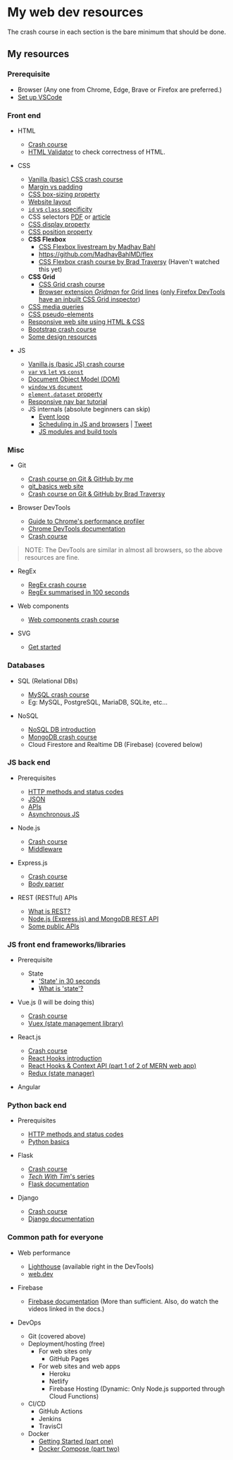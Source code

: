 # My web dev resources

The crash course in each section is the bare minimum that should be done.

## My resources

### Prerequisite

- Browser (Any one from Chrome, Edge, Brave or Firefox are preferred.)
- [Set up VSCode](https://www.youtube.com/watch?v=fnPhJHN0jTE)

### Front end

- HTML
   - [Crash course](https://www.youtube.com/watch?v=UB1O30fR-EE)
   - [HTML Validator](https://validator.w3.org/) to check correctness of HTML.

- CSS
   - [Vanilla (basic) CSS crash course](https://www.youtube.com/watch?v=yfoY53QXEnI)
   - [Margin vs padding](https://www.differencebetween.com/difference-between-margin-and-vs-padding/)
   - [CSS box-sizing property](https://www.w3schools.com/css/css3_box-sizing.asp)
   - [Website layout](https://www.w3schools.com/css/css_website_layout.asp)
   - [`id` vs `class` specificity](https://css-tricks.com/the-difference-between-id-and-class/#comment-27579)
   - CSS selectors [PDF](https://webdevsimplified.com/specificity-cheat-sheet.html) or [article](https://developer.mozilla.org/en-US/docs/Web/CSS/CSS_Selectors)
   - [CSS display property](https://alligator.io/css/display-inline-vs-inline-block/)
   - [CSS position property](https://www.w3schools.com/Css/css_positioning.asp)
   - **CSS Flexbox**
      - [CSS Flexbox livestream by Madhav Bahl](https://www.youtube.com/watch?v=LKmsQCUb0oE)
      - https://github.com/MadhavBahlMD/flex
      - [CSS Flexbox crash course by Brad Traversy](https://www.youtube.com/watch?v=JJSoEo8JSnc) (Haven't watched this yet)
   - **CSS Grid**
      - [CSS Grid crash course](https://www.youtube.com/watch?v=EFafSYg-PkI)
      - [Browser extension *Gridman* for Grid lines](https://chrome.google.com/webstore/detail/gridman-css-grid-inspecto/cmplbmppmfboedgkkelpkfgaakabpicn) ([only Firefox DevTools have an inbuilt CSS Grid inspector](https://developer.mozilla.org/en-US/docs/Tools/Page_Inspector/How_to/Examine_grid_layouts))
   - [CSS media queries](https://www.w3schools.com/css/css3_mediaqueries.asp)
   - [CSS pseudo-elements](https://developer.mozilla.org/en-US/docs/Web/CSS/Pseudo-elements)
   - [Responsive web site using HTML & CSS](https://www.youtube.com/watch?v=ZeDP-rzOnAA&list=WL&index=155&t=0s)
   - [Bootstrap crash course](https://www.youtube.com/watch?v=5GcQtLDGXy8)
   - [Some design resources](https://github.com/bradtraversy/design-resources-for-developers)

- JS
   - [Vanilla.js (basic JS) crash course](https://www.youtube.com/watch?v=hdI2bqOjy3c)
   - [`var` vs `let` vs `const`](https://blog.webdevsimplified.com/2020-01/var-vs-let-vs-const/)
   - [Document Object Model (DOM)](https://medium.com/@EdidiongAsikpo/getting-started-with-the-dom-d27907f17be0)
   - [`window` vs `document`](https://stackoverflow.com/questions/9895202/what-is-the-difference-between-window-screen-and-document-in-javascript)
   - [`element.dataset` property](https://developer.mozilla.org/en-US/docs/Web/API/HTMLOrForeignElement/dataset)
   - [Responsive nav bar tutorial](https://www.youtube.com/watch?v=gXkqy0b4M5g)
   - JS internals (absolute beginners can skip)
      - [Event loop](https://www.youtube.com/watch?v=8aGhZQkoFbQ&feature=youtu.be)
      - [Scheduling in JS and browsers](https://www.youtube.com/watch?v=z96oKTUSQjE) | [Tweet](https://twitter.com/reactify_in/status/1309843620179054592)
      - [JS modules and build tools](https://www.youtube.com/watch?v=U4ja6HeBm6s&feature=youtu.be)

### Misc

- Git
   - [Crash course on Git & GitHub by me](https://www.youtube.com/watch?v=HF12-91iazM)
   - [git_basics web site](https://harshkapadia2.github.io/git_basics/)
   - [Crash course on Git & GitHub by Brad Traversy](https://www.youtube.com/watch?v=SWYqp7iY_Tc)

- Browser DevTools
   - [Guide to Chrome's performance profiler](https://www.youtube.com/watch?v=KWM5wxlDuis)
   - [Chrome DevTools documentation](https://developers.google.com/web/tools/chrome-devtools/)
   - [Crash course](https://www.youtube.com/watch?v=x4q86IjJFag)

> NOTE: The DevTools are similar in almost all browsers, so the above resources are fine.

- RegEx
   - [RegEx crash course](https://www.youtube.com/watch?v=rhzKDrUiJVk)
   - [RegEx summarised in 100 seconds](https://www.youtube.com/watch?v=sXQxhojSdZM)

- Web components
   - [Web components crash course](https://www.youtube.com/watch?v=PCWaFLy3VUo)

- SVG
   - [Get started](https://webdesign.tutsplus.com/tutorials/how-to-hand-code-svg--cms-30368)

### Databases

- SQL (Relational DBs)
   - [MySQL crash course](https://www.youtube.com/watch?v=HXV3zeQKqGY)
   - Eg: MySQL, PostgreSQL, MariaDB, SQLite, etc...

- NoSQL
   - [NoSQL DB introduction](https://www.youtube.com/watch?v=uD3p_rZPBUQ)
   - [MongoDB crash course](https://www.youtube.com/watch?v=-56x56UppqQ)
   - Cloud Firestore and Realtime DB (Firebase) (covered below)

### JS back end

- Prerequisites
   - [HTTP methods and status codes](https://gist.github.com/HarshKapadia2/8068274d30d98ed3bd1c1ba6bd13b798)
   - [JSON](https://www.youtube.com/watch?v=iiADhChRriM)
   - [APIs](https://www.youtube.com/watch?v=Q-BpqyOT3a8)
   - [Asynchronous JS](https://www.youtube.com/watch?v=_8gHHBlbziw)

- Node.js
   - [Crash course](https://www.youtube.com/watch?v=fBNz5xF-Kx4)
   - [Middleware](https://thenextbigwriter.tech/middlewares-in-express-js-ck8d87su900w3xes1ny80u28q)
   
- Express.js
   - [Crash course](https://www.youtube.com/watch?v=L72fhGm1tfE)
   - [Body parser](https://stackoverflow.com/a/43626891/11958552)

- REST (RESTful) APIs
   - [What is REST?](https://www.youtube.com/watch?v=6sUbt-Qp6Pg)
   - [Node.js (Express.js) and MongoDB REST API](https://www.youtube.com/watch?v=vjf774RKrLc)
   - [Some public APIs](https://github.com/public-apis/public-apis)

### JS front end frameworks/libraries

- Prerequisite
   - State
      - ['State' in 30 seconds](https://twitter.com/technoidic_ash/status/1305638862631260160?s=19)
      - [What is 'state'?](https://egghead.io/articles/what-is-state-why-do-i-need-to-manage-it)
   
- Vue.js (I will be doing this)
   - [Crash course](https://www.youtube.com/watch?v=Wy9q22isx3U)
   - [Vuex (state management library)](https://www.youtube.com/watch?v=5lVQgZzLMHc)

- React.js
   - [Crash course](https://www.youtube.com/watch?v=sBws8MSXN7A)
   - [React Hooks introduction](https://www.youtube.com/watch?v=mxK8b99iJTg)
   - [React Hooks & Context API (part 1 of 2 of MERN web app)](https://www.youtube.com/watch?v=XuFDcZABiDQ&t=2276s)
   - [Redux (state manager)](https://www.youtube.com/watch?v=93p3LxR9xfM)

- Angular

### Python back end

- Prerequisites
   - [HTTP methods and status codes](https://gist.github.com/HarshKapadia2/8068274d30d98ed3bd1c1ba6bd13b798)
   - [Python basics](https://www.youtube.com/watch?v=JJmcL1N2KQs)
   
- Flask
   - [Crash course](https://www.youtube.com/watch?v=Z1RJmh_OqeA)
   - [*Tech With Tim*'s series](https://www.youtube.com/watch?v=mqhxxeeTbu0&list=PLzMcBGfZo4-n4vJJybUVV3Un_NFS5EOgX)
   - [Flask documentation](https://flask.palletsprojects.com/en/1.1.x/)
   
- Django
   - [Crash course](https://www.youtube.com/watch?v=e1IyzVyrLSU)
   - [Django documentation](https://docs.djangoproject.com/en/3.0/)

### Common path for everyone

- Web performance
   - [Lighthouse](https://developers.google.com/web/tools/lighthouse/) (available right in the DevTools)
   - [web.dev](https://web.dev/)

- Firebase
   - [Firebase documentation](https://firebase.google.com/docs) (More than sufficient. Also, do watch the videos linked in the docs.)

- DevOps
   - Git (covered above)
   - Deployment/hosting (free)
      - For web sites only
         - GitHub Pages
      - For web sites and web apps
         - Heroku
         - Netlify
         - Firebase Hosting (Dynamic: Only Node.js supported through Cloud Functions)
   - CI/CD
      - GitHub Actions
      - Jenkins
      - TravisCI
   - Docker
      - [Getting Started (part one)](https://www.youtube.com/watch?v=Kyx2PsuwomE)
      - [Docker Compose (part two)](https://www.youtube.com/watch?v=hP77Rua1E0c)
      
